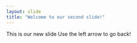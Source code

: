```yaml
---
layout: slide
title: "Welcome to our second slide!"
---
```

This is our new slide
Use the left arrow to go back!
